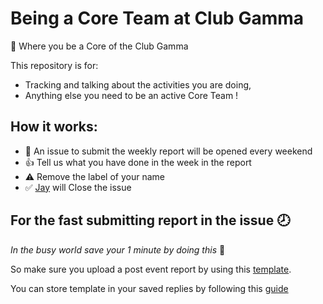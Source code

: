 # Being a Core Team at Club Gamma
🚩 Where you be a Core of the Club Gamma

This repository is for:
- Tracking and talking about the activities you are doing,
- Anything else you need to be an active Core Team !

## How it works:

- 🚩 An issue to submit the weekly report will be opened every weekend 
- 👍 Tell us what you have done in the week in the report
- ⚠️ Remove the label of your name
- ✅ [Jay](https://github.com/jayskhatri) will Close the issue 

## For the fast submitting report in the issue 🕗
*In the busy world save your 1 minute by doing this* 🙂

So make sure you upload a post event report by using this [template](https://github.com/clubgamma/team-reporting/blob/master/templates/weekly-report.md).

You can store template in your saved replies by following this [guide](https://github.blog/2016-03-29-saved-replies/)
